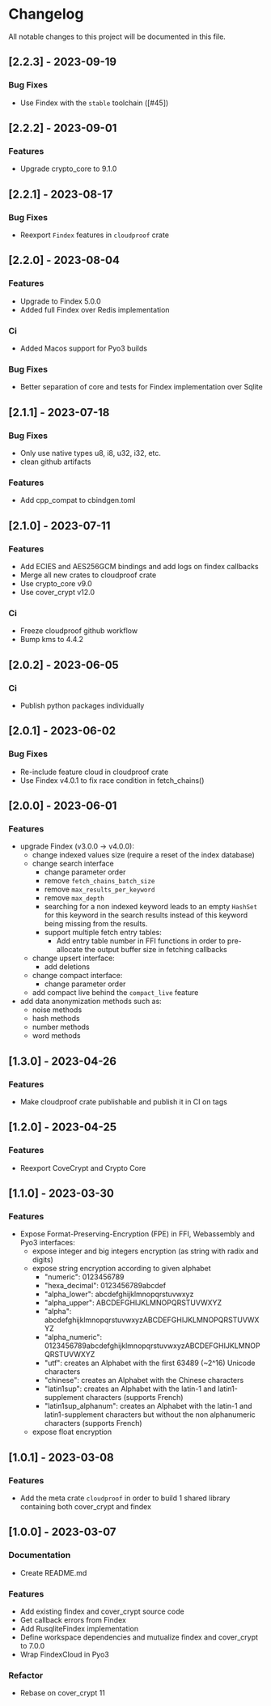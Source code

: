 # Changelog

All notable changes to this project will be documented in this file.

## [2.2.3] - 2023-09-19

### Bug Fixes

- Use Findex with the `stable` toolchain ([#45])

## [2.2.2] - 2023-09-01

### Features

- Upgrade crypto_core to 9.1.0

## [2.2.1] - 2023-08-17

### Bug Fixes

- Reexport `Findex` features in `cloudproof` crate

## [2.2.0] - 2023-08-04

### Features

- Upgrade to Findex 5.0.0
- Added full Findex over Redis implementation

### Ci

- Added Macos support for Pyo3 builds

### Bug Fixes

- Better separation of core and tests for Findex implementation over Sqlite

## [2.1.1] - 2023-07-18

### Bug Fixes

- Only use native types u8, i8, u32, i32, etc.
- clean github artifacts

### Features

- Add cpp_compat to cbindgen.toml

## [2.1.0] - 2023-07-11

### Features

- Add ECIES and AES256GCM bindings and add logs on findex callbacks
- Merge all new crates to cloudproof crate
- Use crypto_core v9.0
- Use cover_crypt v12.0

### Ci

- Freeze cloudproof github workflow
- Bump kms to 4.4.2

## [2.0.2] - 2023-06-05

### Ci

- Publish python packages individually

## [2.0.1] - 2023-06-02

### Bug Fixes

- Re-include feature cloud in cloudproof crate
- Use Findex v4.0.1 to fix race condition in fetch_chains()

## [2.0.0] - 2023-06-01

### Features

- upgrade Findex (v3.0.0 -> v4.0.0):
  - change indexed values size (require a reset of the index database)
  - change search interface
    - change parameter order
    - remove `fetch_chains_batch_size`
    - remove `max_results_per_keyword`
    - remove `max_depth`
    - searching for a non indexed keyword leads to an empty `HashSet` for this
      keyword in the search results instead of this keyword being missing from
      the results.
    - support multiple fetch entry tables:
      - Add entry table number in FFI functions in order to pre-allocate the output buffer size in fetching callbacks
  - change upsert interface:
    - add deletions
  - change compact interface:
    - change parameter order
  - add compact live behind the `compact_live` feature
- add data anonymization methods such as:
  - noise methods
  - hash methods
  - number methods
  - word methods

## [1.3.0] - 2023-04-26

### Features

- Make cloudproof crate publishable and publish it in CI on tags

## [1.2.0] - 2023-04-25

### Features

- Reexport CoveCrypt and Crypto Core

## [1.1.0] - 2023-03-30

### Features

- Expose Format-Preserving-Encryption (FPE) in FFI, Webassembly and Pyo3 interfaces:
  - expose integer and big integers encryption (as string with radix and digits)
  - expose string encryption according to given alphabet
    - "numeric": 0123456789
    - "hexa_decimal": 0123456789abcdef
    - "alpha_lower": abcdefghijklmnopqrstuvwxyz
    - "alpha_upper": ABCDEFGHIJKLMNOPQRSTUVWXYZ
    - "alpha": abcdefghijklmnopqrstuvwxyzABCDEFGHIJKLMNOPQRSTUVWXYZ
    - "alpha_numeric": 0123456789abcdefghijklmnopqrstuvwxyzABCDEFGHIJKLMNOPQRSTUVWXYZ
    - "utf": creates an Alphabet with the first 63489 (~2^16) Unicode characters
    - "chinese": creates an Alphabet with the Chinese characters
    - "latin1sup": creates an Alphabet with the latin-1 and latin1-supplement characters (supports French)
    - "latin1sup_alphanum": creates an Alphabet with the latin-1 and latin1-supplement characters but without the non alphanumeric characters (supports French)
  - expose float encryption

## [1.0.1] - 2023-03-08

### Features

- Add the meta crate `cloudproof` in order to build 1 shared library containing both cover_crypt and findex

## [1.0.0] - 2023-03-07

### Documentation

- Create README.md

### Features

- Add existing findex and cover_crypt source code
- Get callback errors from Findex
- Add RusqliteFindex implementation
- Define workspace dependencies and mutualize findex and cover_crypt to 7.0.0
- Wrap FindexCloud in Pyo3

### Refactor

- Rebase on cover_crypt 11
